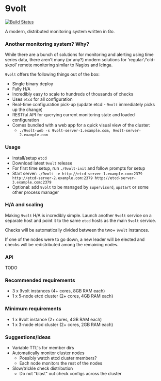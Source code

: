 # 9volt

[![Build Status](https://travis-ci.org/9corp/9volt.svg?branch=master)](https://travis-ci.org/9corp/9volt)

A modern, distributed monitoring system written in Go.

### Another monitoring system? Why?
While there are a bunch of solutions for monitoring and alerting using time series data, there aren't many (or any?) modern solutions for 'regular'/'old-skool' remote monitoring similar to Nagios and Icinga.

`9volt` offers the following things out of the box:

- Single binary deploy
- Fully H/A
- Incredibly easy to scale to hundreds of thousands of checks
- Uses `etcd` for all configuration
- Real-time configuration pick-up (update etcd - `9volt` immediately picks up the change)
- RESTful API for querying current monitoring state and loaded configuration
- Comes bundled with a web app for a quick visual view of the cluster:
    + `./9volt-web -s 9volt-server-1.example.com, 9volt-server-2.example.com`

### Usage
- Install/setup `etcd`
- Download latest `9volt` release
- For first time setup, run `./9volt-init` and follow prompts for setup
- Start server: `./9volt -e http://etcd-server-1.example.com:2379 http://etcd-server-2.example.com:2379 http://etcd-server-3.example.com:2379`
- Optional: add `9volt` to be managed by `supervisord`, `upstart` or some other process manager

### H/A and scaling
Making `9volt` H/A is incredibly simple. Launch another `9volt` service on a separate host and point it to the same `etcd` hosts as the main `9volt` service.

Checks will be automatically divided between the two+ `9volt` instances.

If one of the nodes were to go down, a new leader will be elected and checks will be redistributed among the remaining nodes.

### API
TODO

### Recommended requirements
- 3 x 9volt instances (4+ cores, 8GB RAM each)
- 1 x 5-node etcd cluster (2+ cores, 4GB RAM each)

### Minimum requirements
- 1 x 9volt instance (2+ cores, 4GB RAM each)
- 1 x 3-node etcd cluster (2+ cores, 2GB RAM each)

### Suggestions/ideas
- Variable TTL's for member dirs
- Automatically monitor cluster nodes
    + Possibly watch etcd cluster members?
    + Each node monitors the rest of the nodes
- Slow/trickle check distribution
    + Do not "blast" out check configs across the cluster


